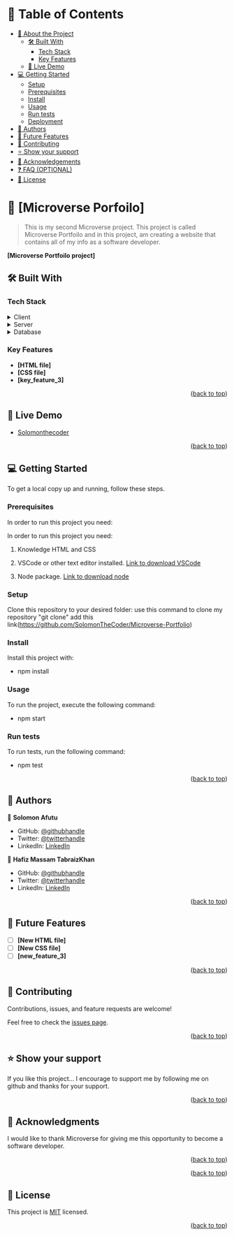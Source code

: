 <!-- TABLE OF CONTENTS -->

# 📗 Table of Contents

- [📖 About the Project](#about-project)
  - [🛠 Built With](#built-with)
    - [Tech Stack](#tech-stack)
    - [Key Features](#key-features)
  - [🚀 Live Demo](#live-demo)
- [💻 Getting Started](#getting-started)
  - [Setup](#setup)
  - [Prerequisites](#prerequisites)
  - [Install](#install)
  - [Usage](#usage)
  - [Run tests](#run-tests)
  - [Deployment](#triangular_flag_on_post-deployment)
- [👥 Authors](#authors)
- [🔭 Future Features](#future-features)
- [🤝 Contributing](#contributing)
- [⭐️ Show your support](#support)
- [🙏 Acknowledgements](#acknowledgements)
- [❓ FAQ (OPTIONAL)](#faq)
- [📝 License](#license)

<!-- PROJECT DESCRIPTION -->

# 📖 [Microverse Porfoilo] <a name="about-project"></a>

> This is my second Microverse project. This project is called Microverse Portfoilo and in this project, am creating a website that contains all of my info as a software developer.

**[Microverse Portfoilo project]**

## 🛠 Built With <a name="built-with"></a>

### Tech Stack <a name="tech-stack"></a>

<details>
  <summary>Client</summary>
  <ul>
    <li>HTML and CSS</li>
  </ul>
</details>

<details>
  <summary>Server</summary>
  <ul>
    <li><a href="https://expressjs.com/">Express.js</a></li>
  </ul>
</details>

<details>
<summary>Database</summary>
  <ul>
    <li><a href="https://www.postgresql.org/">PostgreSQL</a></li>
  </ul>
</details>

<!-- Features -->

### Key Features <a name="key-features"></a>

- **[HTML file]**
- **[CSS file]**
- **[key_feature_3]**

<p align="right">(<a href="#readme-top">back to top</a>)</p>

<!-- LIVE DEMO -->

## 🚀 Live Demo <a name="live-demo"></a>

- [Solomonthecoder]( https://solomonthecoder.github.io/Microverse-Portfolio/)

<p align="right">(<a href="#readme-top">back to top</a>)</p>

<!-- GETTING STARTED -->

## 💻 Getting Started <a name="getting-started"></a>

To get a local copy up and running, follow these steps.

### Prerequisites

In order to run this project you need:

In order to run this project you need:
1. Knowledge HTML and CSS

2. VSCode or other text editor installed. [Link to download VSCode](https://code.visualstudio.com/download)

3. Node package. [Link to download node](https://nodejs.org/en/download/)

### Setup

Clone this repository to your desired folder:
use this command to clone my repository "git clone"
add this link(https://github.com/SolomonTheCoder/Microverse-Portfolio)

### Install

Install this project with:

- npm install

### Usage

To run the project, execute the following command:

- npm start

### Run tests

To run tests, run the following command:

- npm test

<p align="right">(<a href="#readme-top">back to top</a>)</p>

<!-- AUTHORS -->

## 👥 Authors <a name="authors"></a>

👤 **Solomon Afutu**

- GitHub: [@githubhandle](https://github.com/SolomonTheCoder)
- Twitter: [@twitterhandle](https://twitter.com/SolomonAfutu)
- LinkedIn: [LinkedIn](https://www.linkedin.com/in/solomon-afutu-164b95255/)

👤 **Hafiz Massam TabraizKhan**

- GitHub: [@githubhandle](https://github.com/HafizMassamTabraizKhan)
- Twitter: [@twitterhandle](https://twitter.com/MassamTabraiz)
- LinkedIn: [LinkedIn](https://www.linkedin.com/in/hafiz-massam-tabraiz-khan-167644255/)

<p align="right">(<a href="#readme-top">back to top</a>)</p>

<!-- FUTURE FEATURES -->

## 🔭 Future Features <a name="future-features"></a>

- [ ] **[New HTML file]**
- [ ] **[New CSS file]**
- [ ] **[new_feature_3]**

<p align="right">(<a href="#readme-top">back to top</a>)</p>

<!-- CONTRIBUTING -->

## 🤝 Contributing <a name="contributing"></a>

Contributions, issues, and feature requests are welcome!

Feel free to check the [issues page](../../issues/).

<p align="right">(<a href="#readme-top">back to top</a>)</p>

<!-- SUPPORT -->

## ⭐️ Show your support <a name="support"></a>

If you like this project... I encourage to support me by following me on github and thanks for your support.

<p align="right">(<a href="#readme-top">back to top</a>)</p>

<!-- ACKNOWLEDGEMENTS -->

## 🙏 Acknowledgments <a name="acknowledgements"></a>

I would like to thank Microverse for giving me this opportunity to become a software developer. 

<p align="right">(<a href="#readme-top">back to top</a>)</p>

<p align="right">(<a href="#readme-top">back to top</a>)</p>

<!-- LICENSE -->

## 📝 License <a name="license"></a>

This project is [MIT](MIT.md) licensed.

<p align="right">(<a href="#readme-top">back to top</a>)</p>
